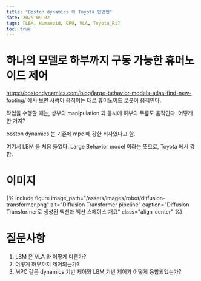 ```yaml
---
title: "Boston dynamics 와 Toyota 협업업"
date: 2025-09-02
tags: [LBM, Humanoid, GPU, VLA, Toyota_Ri]
toc: true
---
```

# 하나의 모델로 하부까지 구동 가능한 휴머노이드 제어

https://bostondynamics.com/blog/large-behavior-models-atlas-find-new-footing/
에서 보면 사람이 움직이는 대로 휴머노이드 로봇이 움직인다.

작업을 수행할 때는, 상부의 manipulation 과 동시에 하부의 무릎도 움직인다.
어떻게 한 거지?

boston dynamics 는 기존에 mpc 에 강한 회사였다고 함.

여기서 LBM 을 처음 들었다.
Large Behavior model 이라는 뜻으로, Toyota 에서 강함.

# 이미지
{% include figure
   image_path="/assets/images/robot/diffusion-transformer.png"
   alt="Diffusion Transformer pipeline"
   caption="Diffusion Transformer로 생성된 액션과 액션 스페이스 개요"
   class="align-center"
%}

# 질문사항
1. LBM 은 VLA 와 어떻게 다른가?
2. 어떻게 하부까지 제어되는가?
3. MPC 같은 dynamics 기반 제어와 LBM 기반 제어가 어떻게 융합되었는가?


